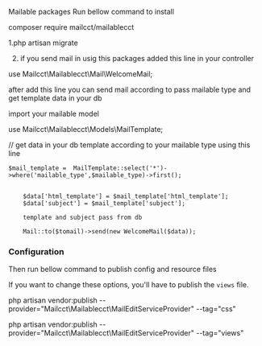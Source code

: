 Mailable packages Run bellow command to install

composer require mailcct/mailablecct 

1.php artisan migrate

2. if you send mail in usig this packages added this line in your controller  

use Mailcct\Mailablecct\Mail\WelcomeMail;

after add this line you can send mail according to pass mailable type and get template data in your db 

import your mailable model 

use Mailcct\Mailablecct\Models\MailTemplate;

// get data in your db template according to your mailable type using this line 

	$mail_template =  MailTemplate::select('*')->where('mailable_type',$mailable_type)->first();


        $data['html_template'] = $mail_template['html_template'];
        $data['subject'] = $mail_template['subject'];

        template and subject pass from db 

        Mail::to($tomail)->send(new WelcomeMail($data));

### Configuration
    
Then run bellow command to publish config and resource files

If you want to change these options, you'll have to publish the `views` file.

php artisan vendor:publish --provider="Mailcct\\Mailablecct\\MailEditServiceProvider" --tag="css"

php artisan vendor:publish --provider="Mailcct\\Mailablecct\\MailEditServiceProvider" --tag="views"
